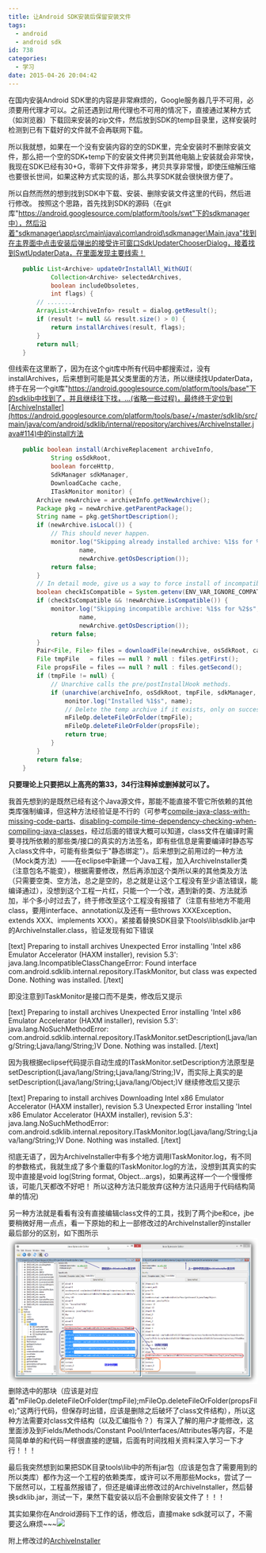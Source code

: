```yaml
---
title: 让Android SDK安装后保留安装文件
tags:
  - android
  - android sdk
id: 738
categories:
  - 学习
date: 2015-04-26 20:04:42
---
```


在国内安装Android SDK里的内容是非常麻烦的，Google服务器几乎不可用，必须要用代理才可以。之前还遇到过用代理也不可用的情况下，直接通过某种方式（如浏览器）下载回来安装的zip文件，然后放到SDK的temp目录里，这样安装时检测到已有下载好的文件就不会再联网下载。

<!--more-->

所以我就想，如果在一个没有安装内容的空的SDK里，完全安装时不删除安装文件，那么把一个空的SDK+temp下的安装文件拷贝到其他电脑上安装就会非常快，我现在SDK已经有30+G，零碎下文件非常多，拷贝共享非常慢，即使压缩解压缩也要很长世间，如果这种方式实现的话，那么共享SDK就会很快很方便了。

所以自然而然的想到找到SDK中下载、安装、删除安装文件这里的代码，然后进行修改。
按照这个思路，首先找到SDK的源码（在git库"https://android.googlesource.com/platform/tools/swt"下的sdkmanager中），然后沿着"sdkmanager\app\src\main\java\com\android\sdkmanager\Main.java"找到在主界面中点击安装后弹出的接受许可窗口SdkUpdaterChooserDialog，接着找到SwtUpdaterData，在里面发现主要线索！

```java
    public List<Archive> updateOrInstallAll_WithGUI(
            Collection<Archive> selectedArchives,
            boolean includeObsoletes,
            int flags) {
        // ........
        ArrayList<ArchiveInfo> result = dialog.getResult();
        if (result != null && result.size() > 0) {
            return installArchives(result, flags);
        }
        return null;
    }
```

但线索在这里断了，因为在这个git库中所有代码中都搜索过，没有installArchives，后来想到可能是其父类里面的方法，所以继续找UpdaterData，终于在另一个git库"https://android.googlesource.com/platform/tools/base"下的sdklib中找到了，并且继续往下找，...(省略一些过程)，最终终于定位到[ArchiveInstaller](https://android.googlesource.com/platform/tools/base/+/master/sdklib/src/main/java/com/android/sdklib/internal/repository/archives/ArchiveInstaller.java#114)中的install方法

```java
    public boolean install(ArchiveReplacement archiveInfo,
            String osSdkRoot,
            boolean forceHttp,
            SdkManager sdkManager,
            DownloadCache cache,
            ITaskMonitor monitor) {
        Archive newArchive = archiveInfo.getNewArchive();
        Package pkg = newArchive.getParentPackage();
        String name = pkg.getShortDescription();
        if (newArchive.isLocal()) {
            // This should never happen.
            monitor.log("Skipping already installed archive: %1$s for %2$s",
                    name,
                    newArchive.getOsDescription());
            return false;
        }
        // In detail mode, give us a way to force install of incompatible archives.
        boolean checkIsCompatible = System.getenv(ENV_VAR_IGNORE_COMPAT) == null;
        if (checkIsCompatible && !newArchive.isCompatible()) {
            monitor.log("Skipping incompatible archive: %1$s for %2$s",
                    name,
                    newArchive.getOsDescription());
            return false;
        }
        Pair<File, File> files = downloadFile(newArchive, osSdkRoot, cache, monitor, forceHttp);
        File tmpFile   = files == null ? null : files.getFirst();
        File propsFile = files == null ? null : files.getSecond();
        if (tmpFile != null) {
            // Unarchive calls the pre/postInstallHook methods.
            if (unarchive(archiveInfo, osSdkRoot, tmpFile, sdkManager, monitor)) {
                monitor.log("Installed %1$s", name);
                // Delete the temp archive if it exists, only on success
                mFileOp.deleteFileOrFolder(tmpFile);
                mFileOp.deleteFileOrFolder(propsFile);
                return true;
            }
        }
        return false;
    }
```

**只要理论上只要把以上高亮的第33，34行注释掉或删掉就可以了。**

我首先想到的是既然已经有这个Java源文件，那能不能直接不管它所依赖的其他类库强制编译，但这种方法经验证是不行的（可参考[compile-java-class-with-missing-code-parts](http://stackoverflow.com/questions/4661951/compile-java-class-with-missing-code-parts)、[disabling-compile-time-dependency-checking-when-compiling-java-classes](http://stackoverflow.com/questions/1537714/disabling-compile-time-dependency-checking-when-compiling-java-classes)，经过后面的错误大概可以知道，class文件在编译时需要寻找所依赖的那些类/接口的真实的方法签名，即有些信息是需要编译时静态写入class文件中，可能有些类似于"静态绑定"）。后来想到之前用过的一种方法（Mock类方法）——在eclipse中新建一个Java工程，加入ArchiveInstaller类（注意包名不能变），根据需要修改，然后再添加这个类所以来的其他类及方法（只需要空类、空方法，总之是空的，总之就是让这个工程没有至少语法错误，能编译通过），没想到这个工程一片红，只能一个一个改，遇到新的类、方法就添加，半个多小时过去了，终于修改至这个工程没有报错了（注意有些地方不能用class，要用interface、annotation以及还有一些throws XXXException、extends XXX、implements XXX）。紧接着替换SDK目录下tools\lib\sdklib.jar中的ArchiveInstaller.class，验证发现有如下错误

[text]
Preparing to install archives
Unexpected Error installing 'Intel x86 Emulator Accelerator (HAXM installer), revision 5.3': java.lang.IncompatibleClassChangeError: Found interface com.android.sdklib.internal.repository.ITaskMonitor, but class was expected
Done. Nothing was installed.
[/text]

即没注意到ITaskMonitor是接口而不是类，修改后又提示

[text]
Preparing to install archives
Unexpected Error installing 'Intel x86 Emulator Accelerator (HAXM installer), revision 5.3': java.lang.NoSuchMethodError: com.android.sdklib.internal.repository.ITaskMonitor.setDescription(Ljava/lang/String;Ljava/lang/String;)V
Done. Nothing was installed.
[/text]

因为我根据eclipse代码提示自动生成的ITaskMonitor.setDescription方法原型是setDescription(Ljava/lang/String;Ljava/lang/String;)V，而实际上真实的是setDescription(Ljava/lang/String;Ljava/lang/Object;)V
继续修改后又提示

[text]
Preparing to install archives
Downloading Intel x86 Emulator Accelerator (HAXM installer), revision 5.3
Unexpected Error installing 'Intel x86 Emulator Accelerator (HAXM installer), revision 5.3': java.lang.NoSuchMethodError: com.android.sdklib.internal.repository.ITaskMonitor.log(Ljava/lang/String;Ljava/lang/String;)V
Done. Nothing was installed.
[/text]

彻底无语了，因为ArchiveInstaller中有多个地方调用ITaskMonitor.log，有不同的参数格式，我就生成了多个重载的ITaskMonitor.log的方法，没想到其真实的实现中直接是void log(String format, Object...args)，如果再这样一个一个慢慢修该，可能几天都改不好吧！
所以这种方法只能放弃(这种方法只适用于代码结构简单的情况)

另一种方法就是看看有没有直接编辑class文件的工具，找到了两个jbe和ce，jbe要稍微好用一点点，看一下原始的和上一部修改过的ArchiveInstaller的installer最后部分的区别，如下图所示
[![jbe_ArchiveInstaller](/resources/2015/04/jbe_ArchiveInstaller.png)](/resources/2015/04/jbe_ArchiveInstaller.png)
删除选中的那块（应该是对应着"mFileOp.deleteFileOrFolder(tmpFile);mFileOp.deleteFileOrFolder(propsFile);"这两行代码，但保存时出错，应该是删除之后破坏了class文件结构），所以这种方法需要对class文件结构（以及汇编指令？）有深入了解的用户才能修改，这里面涉及到Fields/Methods/Constant Pool/Interfaces/Attributes等内容，不是简简单单的和代码一样很直接的逻辑，后面有时间找相关资料深入学习一下才行！！！

最后我突然想到如果把SDK目录tools\lib中的所有jar包（应该是包含了需要用到的所以类库）都作为这一个工程的依赖类库，或许可以不用那些Mocks，尝试了一下居然可以，工程虽然报错了，但还是编译出修改过的ArchiveInstaller，然后替换sdklib.jar，测试一下，果然下载安装以后不会删除安装文件了！！！

其实如果你在Android源码下工作的话，修改后，直接make sdk就可以了，不需要这么麻烦~~~![](http://202.203.209.55:8080/wp-content/plugins/wp-emoji-one/icons/1F631.png)

附上修改过的[ArchiveInstaller](/resources/2015/04/ArchiveInstaller.class)